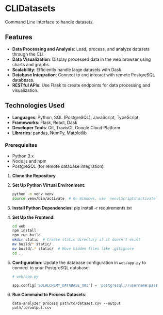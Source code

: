 # CLIDatasets
Command Line Interface to handle datasets. 

## Features

- **Data Processing and Analysis**: Load, process, and analyze datasets through the CLI.
- **Data Visualization**: Display processed data in the web browser using charts and graphs.
- **Scalability**: Efficiently handle large datasets with Dask.
- **Database Integration**: Connect to and interact with remote PostgreSQL databases.
- **RESTful APIs**: Use Flask to create endpoints for data processing and visualization.

## Technologies Used

- **Languages**: Python, SQL (PostgreSQL), JavaScript, TypeScript
- **Frameworks**: Flask, React, Dask
- **Developer Tools**: Git, TravisCI, Google Cloud Platform
- **Libraries**: pandas, NumPy, Matplotlib

### Prerequisites

- Python 3.x
- Node.js and npm
- PostgreSQL (for remote database integration)

1. **Clone the Repository**
2. **Set Up Python Virtual Environment**:
    ```sh
    python -m venv venv
    source venv/bin/activate  # On Windows, use `venv\Scripts\activate`
    ```
3. **Install Python Dependencies**: pip install -r requirements.txt
4. **Set Up the Frontend**:

    ```sh
    cd web
    npm install
    npm run build
    mkdir static  # Create static directory if it doesn't exist
    mv build/* static/
    mv build/.* static/  # Move hidden files like .gitignore
    cd ..
    ```
5. **Configuration**: 
    Update the database configuration in `web/app.py` to connect to your PostgreSQL database:

    ```python
    # web/app.py

    app.config['SQLALCHEMY_DATABASE_URI'] = 'postgresql://username:password@hostname:port/database'
    ```
6. **Run Command to Process Datasets**: 
    ```
    data-analyzer process path/to/dataset.csv --output path/to/output.csv
    ```